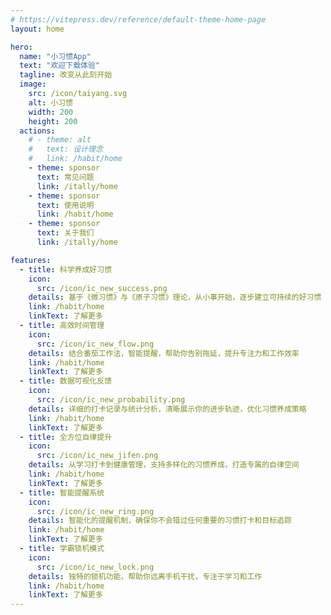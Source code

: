 ```yaml
---
# https://vitepress.dev/reference/default-theme-home-page
layout: home

hero:
  name: "小习惯App"
  text: "欢迎下载体验"
  tagline: 改变从此刻开始
  image:
    src: /icon/taiyang.svg
    alt: 小习惯
    width: 200
    height: 200
  actions:
    # - theme: alt
    #   text: 设计理念
    #   link: /habit/home
    - theme: sponsor
      text: 常见问题
      link: /itally/home
    - theme: sponsor
      text: 使用说明
      link: /habit/home
    - theme: sponsor
      text: 关于我们
      link: /itally/home

features:
  - title: 科学养成好习惯
    icon:
      src: /icon/ic_new_success.png
    details: 基于《微习惯》与《原子习惯》理论，从小事开始，逐步建立可持续的好习惯
    link: /habit/home
    linkText: 了解更多
  - title: 高效时间管理
    icon:
      src: /icon/ic_new_flow.png
    details: 结合番茄工作法，智能提醒，帮助你告别拖延，提升专注力和工作效率
    link: /habit/home
    linkText: 了解更多
  - title: 数据可视化反馈
    icon:
      src: /icon/ic_new_probability.png
    details: 详细的打卡记录与统计分析，清晰展示你的进步轨迹，优化习惯养成策略
    link: /habit/home
    linkText: 了解更多
  - title: 全方位自律提升
    icon:
      src: /icon/ic_new_jifen.png
    details: 从学习打卡到健康管理，支持多样化的习惯养成，打造专属的自律空间
    link: /habit/home
    linkText: 了解更多
  - title: 智能提醒系统
    icon:
      src: /icon/ic_new_ring.png
    details: 智能化的提醒机制，确保你不会错过任何重要的习惯打卡和目标追踪
    link: /habit/home
    linkText: 了解更多
  - title: 学霸锁机模式
    icon:
      src: /icon/ic_new_lock.png
    details: 独特的锁机功能，帮助你远离手机干扰，专注于学习和工作
    link: /habit/home
    linkText: 了解更多
---
```


